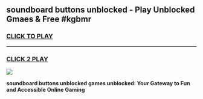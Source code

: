 
## soundboard buttons unblocked - Play Unblocked Gmaes & Free #kgbmr
<h3>
<a href="https://news.freeplayer.one?title=soundboard_buttons_unblocked&ref=26F">CLICK TO PLAY</a></h3>
<hr>

<h3>
<a href="https://news.freeplayer.one?title=soundboard_buttons_unblocked&ref=26F">CLICK 2 PLAY</a>
  
</h3>

<a href="https://news.freeplayer.one?title=soundboard_buttons_unblocked&ref=26F/"><img src="https://clearcache.store/games.png"></a>


**soundboard buttons unblocked games unblocked: Your Gateway to Fun and Accessible Online Gaming**
